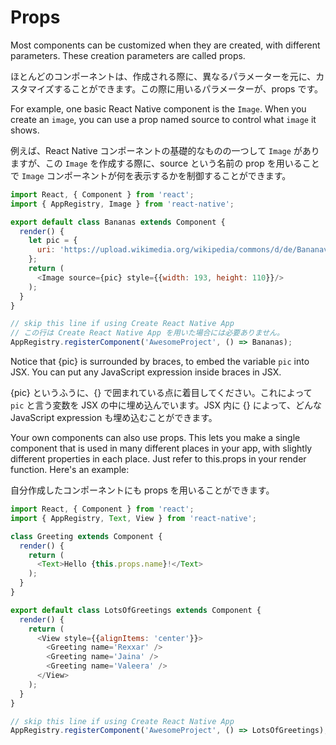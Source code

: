 # Props

Most components can be customized when they are created, with different parameters. These creation parameters are called props.

ほとんどのコンポーネントは、作成される際に、異なるパラメーターを元に、カスタマイズすることができます。この際に用いるパラメーターが、props です。

For example, one basic React Native component is the `Image`. When you create an `image`, you can use a prop named source to control what `image` it shows.

例えば、React Native コンポーネントの基礎的なものの一つして `Image` がありますが、この `Image` を作成する際に、source という名前の prop を用いることで `Image` コンポーネントが何を表示するかを制御することができます。

```js
import React, { Component } from 'react';
import { AppRegistry, Image } from 'react-native';

export default class Bananas extends Component {
  render() {
    let pic = {
      uri: 'https://upload.wikimedia.org/wikipedia/commons/d/de/Bananavarieties.jpg'
    };
    return (
      <Image source={pic} style={{width: 193, height: 110}}/>
    );
  }
}

// skip this line if using Create React Native App
// この行は Create React Native App を用いた場合には必要ありません。
AppRegistry.registerComponent('AwesomeProject', () => Bananas);
```

Notice that {pic} is surrounded by braces, to embed the variable `pic` into JSX. You can put any JavaScript expression inside braces in JSX.

{pic} というふうに、{} で囲まれている点に着目してください。これによって `pic` と言う変数を JSX の中に埋め込んでいます。JSX 内に {} によって、どんな JavaScript expression も埋め込むことができます。

Your own components can also use props. This lets you make a single component that is used in many different places in your app, with slightly different properties in each place. Just refer to this.props in your render function. Here's an example:

自分作成したコンポーネントにも props を用いることができます。

```js
import React, { Component } from 'react';
import { AppRegistry, Text, View } from 'react-native';

class Greeting extends Component {
  render() {
    return (
      <Text>Hello {this.props.name}!</Text>
    );
  }
}

export default class LotsOfGreetings extends Component {
  render() {
    return (
      <View style={{alignItems: 'center'}}>
        <Greeting name='Rexxar' />
        <Greeting name='Jaina' />
        <Greeting name='Valeera' />
      </View>
    );
  }
}

// skip this line if using Create React Native App
AppRegistry.registerComponent('AwesomeProject', () => LotsOfGreetings);
```

